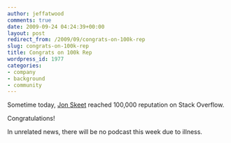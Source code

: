 ```yaml
---
author: jeffatwood
comments: true
date: 2009-09-24 04:24:39+00:00
layout: post
redirect_from: /2009/09/congrats-on-100k-rep
slug: congrats-on-100k-rep
title: Congrats on 100k Rep
wordpress_id: 1977
categories:
- company
- background
- community
---
```


Sometime today, [Jon Skeet](http://stackoverflow.com/users/22656/jon-skeet) reached 100,000 reputation on Stack Overflow.







Congratulations!



In unrelated news, there will be no podcast this week due to illness.

